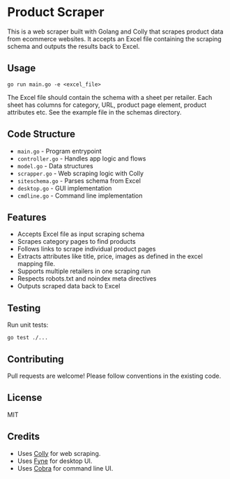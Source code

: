 # Product Scraper

This is a web scraper built with Golang and Colly that scrapes product data from ecommerce websites. It accepts an Excel file containing the scraping schema and outputs the results back to Excel.

## Usage

`go run main.go -e <excel_file>`

The Excel file should contain the schema with a sheet per retailer. Each sheet has columns for category, URL, product page element, product attributes etc. See the example file in the schemas directory.

## Code Structure

- `main.go` - Program entrypoint 
- `controller.go` - Handles app logic and flows
- `model.go` - Data structures 
- `scrapper.go` - Web scraping logic with Colly 
- `siteschema.go` - Parses schema from Excel
- `desktop.go` - GUI implementation
- `cmdline.go` - Command line implementation

## Features

- Accepts Excel file as input scraping schema
- Scrapes category pages to find products
- Follows links to scrape individual product pages
- Extracts attributes like title, price, images as defined in the excel mapping file.  
- Supports multiple retailers in one scraping run
- Respects robots.txt and noindex meta directives
- Outputs scraped data back to Excel 

## Testing

Run unit tests:

`go test ./...`

## Contributing

Pull requests are welcome! Please follow conventions in the existing code.

## License

MIT

## Credits

- Uses [Colly](https://go-colly.org/) for web scraping.
- Uses [Fyne](https://fyne.io/) for desktop UI.
- Uses [Cobra](https://cobra.dev) for command line UI.

